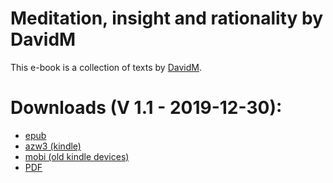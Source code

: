 # Meditation, insight and rationality by DavidM

This e-book is a collection of texts by [DavidM](https://www.lesswrong.com/users/davidm).


# Downloads (V 1.1 - 2019-12-30):

- [epub](https://github.com/atrahhdis/medinra/raw/master/ebooks/Meditation%2C%20insight%20and%20rationality%20-%20DavidM.epub)
- [azw3 (kindle)](https://github.com/atrahhdis/medinra/raw/master/ebooks/Meditation%2C%20insight%20and%20rationality%20-%20DavidM.azw3)
- [mobi (old kindle devices)](https://github.com/atrahhdis/medinra/raw/master/ebooks/Meditation%2C%20insight%20and%20rationality%20-%20DavidM.mobi) 
- [PDF](https://github.com/atrahhdis/medinra/raw/master/ebooks/Meditation%2C%20insight%20and%20rationality%20-%20DavidM.pdf)
